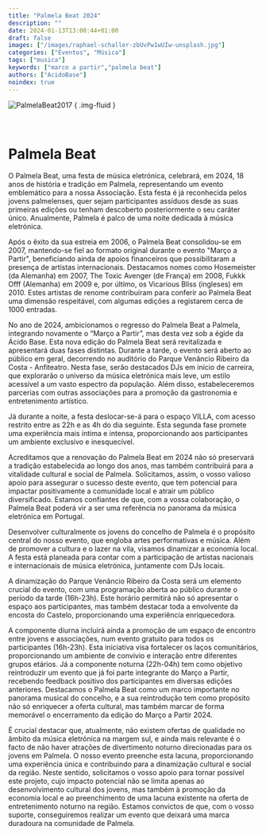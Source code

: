 ```yaml
---
title: "Palmela Beat 2024"
description: ""
date: 2024-01-13T13:00:44+01:00
draft: false
images: ["/images/raphael-schaller-zbUvPw1wUIw-unsplash.jpg"]
categories: ["Eventos", "Música"]
tags: ["musica"]
keywords: ["marco a partir","palmela beat"]
authors: ["AcidoBase"]
noindex: true
---
```


![PalmelaBeat2017](AJITAR-PalmelaBeat_195.jpg)
{ .img-fluid }
<br>
<br>
<br>

# Palmela Beat


O Palmela Beat, uma festa de música eletrónica, celebrará, em 2024, 18 anos de história e tradição em Palmela, representando um evento emblemático para a nossa Associação. Esta festa é já reconhecida pelos jovens palmelenses, quer sejam participantes assíduos desde as suas primeiras edições ou tenham descoberto posteriormente o seu caráter único. Anualmente, Palmela é palco de uma noite dedicada à música eletrónica.

Após o êxito da sua estreia em 2006, o Palmela Beat consolidou-se em 2007, mantendo-se fiel ao formato original durante o evento "Março a Partir", beneficiando ainda de apoios financeiros que possibilitaram a presença de artistas internacionais. Destacamos nomes como Hosemeister (da Alemanha) em 2007, The Toxic Avenger (de França) em 2008, Fukkk Offf (Alemanha) em 2009 e, por último, os Vicarious Bliss (ingleses) em 2010. Estes artistas de renome contribuíram para conferir ao Palmela Beat uma dimensão respeitável, com algumas edições a registarem cerca de 1000 entradas.

No ano de 2024, ambicionamos o regresso do Palmela Beat a Palmela, integrando novamente o “Março a Partir”, mas desta vez sob a égide da Ácido Base.
Esta nova edição do Palmela Beat será revitalizada e apresentará duas fases distintas. Durante a tarde, o evento será aberto ao público em geral, decorrendo no auditório do Parque Venâncio Ribeiro da Costa - Anfiteatro. Nesta fase, serão destacados DJs em início de carreira, que explorarão o universo da música eletrónica mais leve, um estilo acessível a um vasto espectro da população. Além disso, estabeleceremos parcerias com outras associações para a promoção da gastronomia e entretenimento artístico.

Já durante a noite, a festa deslocar-se-á para o espaço VILLA, com acesso restrito entre as 22h e as 4h do dia seguinte. Esta segunda fase promete uma experiência mais íntima e intensa, proporcionando aos participantes um ambiente exclusivo e inesquecível.

Acreditamos que a renovação do Palmela Beat em 2024 não só preservará a tradição estabelecida ao longo dos anos, mas também contribuirá para a vitalidade cultural e social de Palmela. Solicitamos, assim, o vosso valioso apoio para assegurar o sucesso deste evento, que tem potencial para impactar positivamente a comunidade local e atrair um público diversificado. Estamos confiantes de que, com a vossa colaboração, o Palmela Beat poderá vir a ser uma referência no panorama da música eletrónica em Portugal.

Desenvolver culturalmente os jovens do concelho de Palmela é o propósito central do nosso evento, que engloba artes performativas e música. Além de promover a cultura e o lazer na vila, visamos dinamizar a economia local. A festa está planeada para contar com a participação de artistas nacionais e internacionais de música eletrónica, juntamente com DJs locais.

A dinamização do Parque Venâncio Ribeiro da Costa será um elemento crucial do evento, com uma programação aberta ao público durante o período da tarde (16h-23h). Este horário permitirá não só apresentar o espaço aos participantes, mas também destacar toda a envolvente da encosta do Castelo, proporcionando uma experiência enriquecedora.

A componente diurna incluirá ainda a promoção de um espaço de encontro entre jovens e associações, num evento gratuito para todos os participantes (16h-23h). Esta iniciativa visa fortalecer os laços comunitários, proporcionando um ambiente de convívio e interação entre diferentes grupos etários.
Já a componente noturna (22h-04h) tem como objetivo reintroduzir um evento que já foi parte integrante do Março a Partir, recebendo feedback positivo dos participantes em diversas edições anteriores. Destacamos o Palmela Beat como um marco importante no panorama musical do concelho, e a sua reintrodução tem como propósito não só enriquecer a oferta cultural, mas também marcar de forma memorável o encerramento da edição do Março a Partir 2024.

É crucial destacar que, atualmente, não existem ofertas de qualidade no âmbito da música eletrónica na margem sul, e ainda mais relevante é o facto de não haver atrações de divertimento noturno direcionadas para os jovens em Palmela. O nosso evento preenche esta lacuna, proporcionando uma experiência única e contribuindo para a dinamização cultural e social da região.
Neste sentido, solicitamos o vosso apoio para tornar possível este projeto, cujo impacto potencial não se limita apenas ao desenvolvimento cultural dos jovens, mas também à promoção da economia local e ao preenchimento de uma lacuna existente na oferta de entretenimento noturno na região. Estamos convictos de que, com o vosso suporte, conseguiremos realizar um evento que deixará uma marca duradoura na comunidade de Palmela.